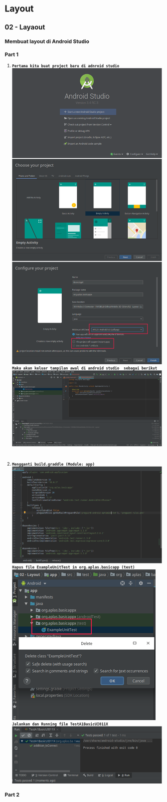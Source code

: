 # Layout

## 02 - Layaout

### Membuat layout di Android Studio

### Part 1
1. <b>`Pertama kita buat project baru di adnroid studio`
![](img/start.png)
![](img/start1.png)
![](img/start2.png)
`Maka akan keluar tampilan awal di android studio  sebagai berikut`
![](img/tamp1.png)
</b>

<br>

2. <b>`Mengganti build.graddle (Module: app)`
![](img/gradle.png)
`Hapus file ExampleUnitTest in org.aplas.basicapp (test)`
![](img/gradleh.png) <br>
`Jalankan dan Running file TestA1BasicUI011X`
![](img/run.png)
</b>

### Part 2
